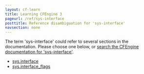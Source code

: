 ```yaml
---
layout: cf-learn
title: Learning CFEngine 3
pageurl: /ref/sys-interface
posttitle: Reference disambiguation for 'sys-interface'
navsection: none
---
```


The term 'sys-interface' could refer to several sections in the documentation. Please choose one below, or
[search the CFEngine documentation for 'sys-interface'](http://docs.cfengine.com/latest/search.html?q=sys-interface).

- [sys.interface](http://docs.cfengine.com/latest/reference-special-variables-sys.html#sys-interface)
- [sys.interface_flags](http://docs.cfengine.com/latest/reference-special-variables-sys.html#sys-interface_flags)
